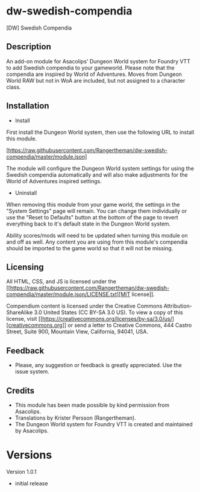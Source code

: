 # dw-swedish-compendia
[DW] Swedish Compendia

## Description

An add-on module for Asacolips' Dungeon World system for Foundry VTT to add Swedish compendia to your gameworld. Please note that the compendia are inspired by World of Adventures. Moves from Dungeon World RAW but not in WoA are included, but not assigned to a character class.

## Installation

* Install

First install the Dungeon World system, then use the following URL to
install this module.

[https://raw.githubusercontent.com/Rangertheman/dw-swedish-compendia/master/module.json]

The module will configure the Dungeon World system settings for using the Swedish compendia automatically and will also make adjustments for the World of Adventures inspired settings.

* Uninstall

When removing this module from your game world, the settings in the
"System Settings" page will remain. You can change them individually
or use the "Reset to Defaults" button at the bottom of the page to
revert everything back to it's default state in the Dungeon World
system.

Ability scores/mods will need to be updated when turning this module
on and off as well. Any content you are using from this module's
compendia should be imported to the game world so that it will not be
missing.

## Licensing

All HTML, CSS, and JS is licensed under the [[https://raw.githubusercontent.com/Rangertheman/dw-swedish-compendia/master/module.json/LICENSE.txt][MIT license]].

Compendium content is licensed under the Creative Commons
Attribution-ShareAlike 3.0 United States (CC BY-SA 3.0 US). To view a
copy of this license, visit [[https://creativecommons.org/licenses/by-sa/3.0/us/][creativecommons.org]] or send a letter to
Creative Commons, 444 Castro Street, Suite 900, Mountain View,
California, 94041, USA.

## Feedback

* Please, any suggestion or feedback is greatly appreciated. Use the issue system.

## Credits  

* This module has been made possible by kind permission from Asacolips.   
* Translations by Krister Persson (Rangertheman).
* The Dungeon World system for Foundry VTT is created and maintained by Asacolips.

# Versions

Version 1.0.1

* initial release